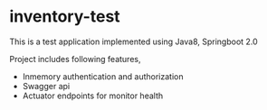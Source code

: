 # inventory-test
This is a test application implemented using Java8, Springboot 2.0

Project includes following features,

  * Inmemory authentication and authorization
  * Swagger api
  * Actuator endpoints for monitor health
